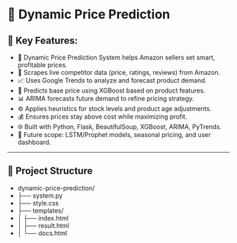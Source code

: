 # 🔧 Dynamic Price Prediction

## 📌 Key Features:

- 🧠 Dynamic Price Prediction System helps Amazon sellers set smart, profitable prices.  
- 🛒 Scrapes live competitor data (price, ratings, reviews) from Amazon.  
- 📈 Uses Google Trends to analyze and forecast product demand.  
- 🤖 Predicts base price using XGBoost based on product features.  
- 📊 ARIMA forecasts future demand to refine pricing strategy.  
- ⚙️ Applies heuristics for stock levels and product age adjustments.  
- 💰 Ensures prices stay above cost while maximizing profit.  
- 🌐 Built with Python, Flask, BeautifulSoup, XGBoost, ARIMA, PyTrends.  
- 🚀 Future scope: LSTM/Prophet models, seasonal pricing, and user dashboard.  

---

## 📁 Project Structure

- dynamic-price-prediction/
- ├── system.py
- ├── style.css
- ├── templates/
- │ ├── index.html
- │ ├── result.html
- │ └── docs.html
